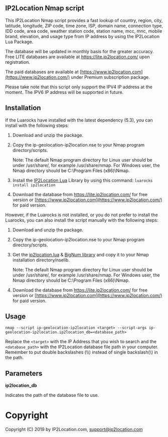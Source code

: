 ## IP2Location Nmap script

This IP2Location Nmap script provides a fast lookup of country, region, city, latitude, longitude, ZIP code, time zone, ISP, domain name, connection type, IDD code, area code, weather station code, station name, mcc, mnc, mobile brand, elevation, and usage type from IP address by using the IP2Location Lua Package. 

The database will be updated in monthly basis for the greater accuracy. Free LITE databases are available at <https://lite.ip2location.com/> upon registration.

The paid databases are available at [https://www.ip2location.com](https://www.ip2location.com/) under Premium subscription package.

Please take note that this script only support the IPV4 IP address at the moment. The IPV6 IP address will be supported in future.

## Installation

If the Luarocks have installed with the latest dependency (5.3), you can install with the following steps:

1. Download and unzip the package. 

2. Copy the ip-geolocation-ip2location.nse to your Nmap program directory/scripts. 

   Note: The default Nmap program directory for Linux user should be under /usr/share/, for example /usr/share/nmap. For Windows user, the Nmap directory should be C:\Program Files (x86)\Nmap.

3. Install the [IP2Location Lua](https://github.com/ip2location/ip2location-lua) Library by using this command: `luarocks install ip2location` 

4. Download the database from <https://lite.ip2location.com/> for free version or [https://www.ip2location.com](https://www.ip2location.com/) for paid version.

However, if the Luarocks is not installed, or you do not prefer to install the Luarocks, you can also install the script manually with the following steps:

1. Download and unzip the package. 

2. Copy the ip-geolocation-ip2location.nse to your Nmap program directory/scripts. 

3. Get the [ip2location.lua](https://github.com/ip2location/ip2location-lua/blob/master/ip2location.lua) & [BigNum library](https://github.com/user-none/lua-nums) and copy it to your Nmap installation directory/nselib. 

   Note: The default Nmap program directory for Linux user should be under /usr/share/, for example /usr/share/nmap. For Windows user, the Nmap directory should be C:\Program Files (x86)\Nmap.

4. Download the database from https://lite.ip2location.com/ for free version or [https://www.ip2location.com](https://www.ip2location.com/) for paid version.



## Usage

`nmap --script ip-geolocation-ip2location <target> --script-args ip-geolocation-ip2location.ip2location_db=<database_path>`

Replace the `<target>` with the IP Address that you wish to search and the `<database_path>` with the IP2Location database file path in your computer. Remember to put double backslashes (\\\\) instead of single backslash(\\) in the path.

## Parameters

**ip2location_db**

Indicates the path of the database file to use.

# Copyright

Copyright (C) 2019 by IP2Location.com, [support@ip2location.com](mailto:support@ip2location.com)
